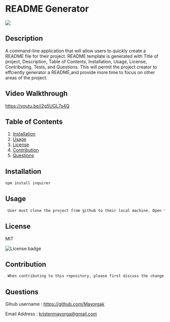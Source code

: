 
  
  # README Generator 


  <img src="https://avatars0.githubusercontent.com/u/64043274?v=4"></img>

## Description
  A command-line application that will allow users to quickly create a README file for their project. README template is generated with Title of project, Description, Table of Contents, Installation, Usage, License, Contributing, Tests, and Questions. This will permit the project creator to effciently generator a README,and provide more time to focus on other areas of the project.
  
  
## Video Walkthrough 
https://youtu.be/j2g5UGL7s4Q


## Table of Contents
  1. [Installation](#Installation)
  2. [Usage](#Usage)
  3. [License](#License)
  4. [Contribution](#Contribution)
  5. [Questions](#Questions)

## Installation 

  ```bash
  npm install inquirer
  ```

## Usage 

 ```bash
  User must clone the project from github to their local machine. Open the file using a code editor. Invoke the application by typing 'node index.js' on the command line and answer the prompts.

 ```

## License 

  MIT 

  ![License badge](https://img.shields.io/badge/license-MIT-brightgreen)

## Contribution 
```bash
 When contributing to this repository, please first discuss the change you wish to make via issue, email, or any other method with the owners of this repository before making a change.
 ```
 
## Questions

 Gihub username : <a href= "#">https://github.com/Mayorgak</a>

 Email Address : <a href= "#">kristenmayorga@gmail.com</a>
 
 
